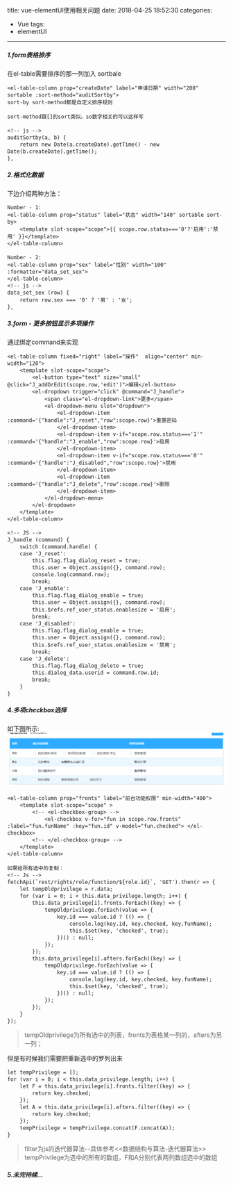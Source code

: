 title: vue-elementUI使用相关问题
date: 2018-04-25 18:52:30
categories:
- Vue
tags:
- elementUI
---

##### 1.form表格排序

在el-table需要排序的那一列加入 sortbale

    <el-table-column prop="createDate" label="申请日期" width="200" sortable :sort-method="auditSortby">
    sort-by sort-method都是自定义排序规则

    sort-method跟[]的sort类似。so数字相关的可以这样写

    <!-- js -->
    auditSortby(a, b) {
        return new Date(a.createDate).getTime() - new Date(b.createDate).getTime();
    },
<!-- more -->
##### 2.格式化数据

下边介绍两种方法：

    Number - 1:
    <el-table-column prop="status" label="状态" width="140" sortable sort-by>
        <template slot-scope="scope">{{ scope.row.status==='0'?'启用':'禁用' }}</template>
    </el-table-column>

    Number - 2:
    <el-table-column prop="sex" label="性别" width="100" :formatter="data_set_sex">
    </el-table-column>
    <!-- js -->
    data_set_sex (row) {
        return row.sex === '0' ? '男' : '女';
    },

##### 3.form - 更多按钮显示多项操作
通过绑定command来实现

    <el-table-column fixed="right" label="操作"  align="center" min-width="120">
        <template slot-scope="scope">
            <el-button type="text" size="small" @click="J_addOrEdit(scope.row,'edit')">编辑</el-button>
            <el-dropdown trigger="click" @command="J_handle">
                <span class="el-dropdown-link">更多</span>
                <el-dropdown-menu slot="dropdown">
                    <el-dropdown-item :command='{"handle":"J_reset","row":scope.row}'>重置密码
                    </el-dropdown-item>
                    <el-dropdown-item v-if="scope.row.status==='1'" :command='{"handle":"J_enable","row":scope.row}'>启用
                    </el-dropdown-item>
                    <el-dropdown-item v-if="scope.row.status==='0'" :command='{"handle":"J_disabled","row":scope.row}'>禁用
                    </el-dropdown-item>
                    <el-dropdown-item :command='{"handle":"J_delete","row":scope.row}'>删除
                    </el-dropdown-item>
                </el-dropdown-menu>
            </el-dropdown>
        </template>
    </el-table-column>

    <!-- JS -->
    J_handle (command) {
        switch (command.handle) {
        case 'J_reset':
            this.flag.flag_dialog_reset = true;
            this.user = Object.assign({}, command.row);
            console.log(command.row);
            break;
        case 'J_enable':
            this.flag.flag_dialog_enable = true;
            this.user = Object.assign({}, command.row);
            this.$refs.ref_user_status.enablesize = '启用';
            break;
        case 'J_disabled':
            this.flag.flag_dialog_enable = true;
            this.user = Object.assign({}, command.row);
            this.$refs.ref_user_status.enablesize = '禁用';
            break;
        case 'J_delete':
            this.flag.flag_dialog_delete = true;
            this.dialog_data.userid = command.row.id;
            break;
        }
    }

##### 4.多项checkbox选择
如下图所示:
![](/images/posts/vue/elementUI/01.png)

    <el-table-column prop="fronts" label="前台功能权限" min-width="400">
        <template slot-scope="scope" >
            <!-- <el-checkbox-group> -->
                <el-checkbox v-for="fun in scope.row.fronts" :label="fun.funName" :key="fun.id" v-model="fun.checked"> </el-checkbox>
            <!-- </el-checkbox-group> -->
        </template>
    </el-table-column>

    如果给所有选中的复制：
    <!-- Js -->
    fetchApi(`rest/rights/role/function/${role.id}`, 'GET').then(r => {
        let tempOldprivilege = r.data;
        for (var i = 0; i < this.data_privilege.length; i++) {
            this.data_privilege[i].fronts.forEach((key) => {
                tempOldprivilege.forEach(value => {
                    key.id === value.id ? (() => {
                        console.log(key.id, key.checked, key.funName);
                        this.$set(key, 'checked', true);
                    })() : null;
                });
            });
            this.data_privilege[i].afters.forEach((key) => {
                tempOldprivilege.forEach(value => {
                    key.id === value.id ? (() => {
                        console.log(key.id, key.checked, key.funName);
                        this.$set(key, 'checked', true);
                    })() : null;
                });
            });
        }
    });

>tempOldprivilege为所有选中的列表，fronts为表格某一列的，afters为另一列；

但是有时候我们需要把重新选中的罗列出来

    let tempPrivilege = [];
    for (var i = 0; i < this.data_privilege.length; i++) {
        let F = this.data_privilege[i].fronts.filter((key) => {
            return key.checked;
        });
        let A = this.data_privilege[i].afters.filter((key) => {
            return key.checked;
        });
        tempPrivilege = tempPrivilege.concat(F.concat(A));
    }

>filter为js的迭代器算法--具体参考<<数据结构与算法-迭代器算法>>
tempPrivilege为选中的所有的数组，F和A分别代表两列数组选中的数组

##### 5.未完待续…
